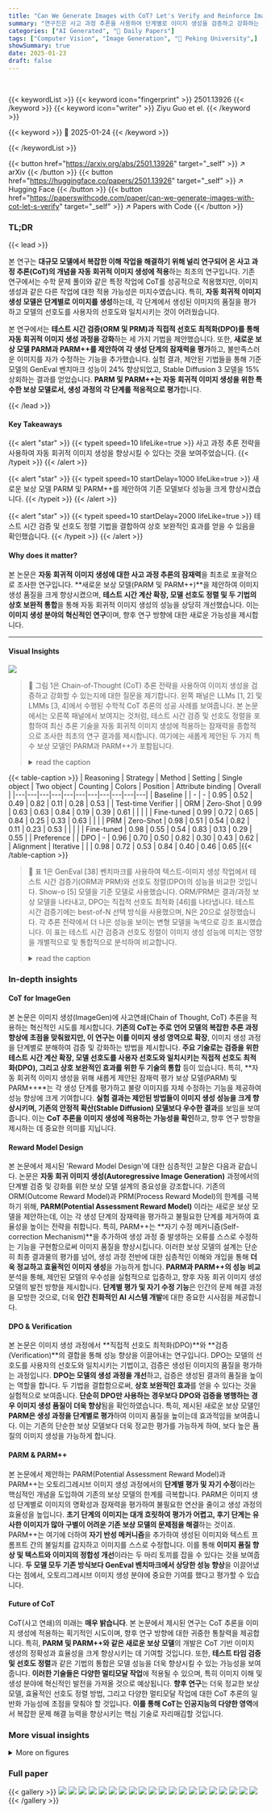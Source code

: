 ```yaml
---
title: "Can We Generate Images with CoT? Let's Verify and Reinforce Image Generation Step by Step"
summary: "연구진은 사고 과정 추론을 사용하여 단계별로 이미지 생성을 검증하고 강화하는 방법을 제시, 이미지 생성 성능을 24% 향상시켰습니다."
categories: ["AI Generated", "🤗 Daily Papers"]
tags: ["Computer Vision", "Image Generation", "🏢 Peking University",]
showSummary: true
date: 2025-01-23
draft: false
---
```


<br>

{{< keywordList >}}
{{< keyword icon="fingerprint" >}} 2501.13926 {{< /keyword >}}
{{< keyword icon="writer" >}} Ziyu Guo et el. {{< /keyword >}}
 
{{< keyword >}} 🤗 2025-01-24 {{< /keyword >}}
 
{{< /keywordList >}}

{{< button href="https://arxiv.org/abs/2501.13926" target="_self" >}}
↗ arXiv
{{< /button >}}
{{< button href="https://huggingface.co/papers/2501.13926" target="_self" >}}
↗ Hugging Face
{{< /button >}}
{{< button href="https://paperswithcode.com/paper/can-we-generate-images-with-cot-let-s-verify" target="_self" >}}
↗ Papers with Code
{{< /button >}}




### TL;DR


{{< lead >}}

본 연구는 **대규모 모델에서 복잡한 이해 작업을 해결하기 위해 널리 연구되어 온 사고 과정 추론(CoT)의 개념을 자동 회귀적 이미지 생성에 적용**하는 최초의 연구입니다.  기존 연구에서는 수학 문제 풀이와 같은 특정 작업에 CoT를 성공적으로 적용했지만, 이미지 생성과 같은 다른 작업에 대한 적용 가능성은 미지수였습니다. 특히, **자동 회귀적 이미지 생성 모델은 단계별로 이미지를 생성**하는데, 각 단계에서 생성된 이미지의 품질을 평가하고 모델의 선호도를 사용자의 선호도와 일치시키는 것이 어려웠습니다.



본 연구에서는 **테스트 시간 검증(ORM 및 PRM)과 직접적 선호도 최적화(DPO)를 통해 자동 회귀적 이미지 생성 과정을 강화**하는 세 가지 기법을 제안했습니다.  또한, **새로운 보상 모델 PARM과 PARM++를 제안하여 각 생성 단계의 잠재력을 평가**하고, 불만족스러운 이미지를 자가 수정하는 기능을 추가했습니다.  실험 결과, 제안된 기법들을 통해 기준 모델의 GenEval 벤치마크 성능이 24% 향상되었고, Stable Diffusion 3 모델을 15% 상회하는 결과를 얻었습니다.  **PARM 및 PARM++는 자동 회귀적 이미지 생성을 위한 특수한 보상 모델로서, 생성 과정의 각 단계를 적응적으로 평가**합니다.

{{< /lead >}}


#### Key Takeaways

{{< alert "star" >}}
{{< typeit speed=10 lifeLike=true >}} 사고 과정 추론 전략을 사용하여 자동 회귀적 이미지 생성을 향상시킬 수 있다는 것을 보여주었습니다. {{< /typeit >}}
{{< /alert >}}

{{< alert "star" >}}
{{< typeit speed=10 startDelay=1000 lifeLike=true >}} 새로운 보상 모델 PARM 및 PARM++를 제안하여 기존 모델보다 성능을 크게 향상시켰습니다. {{< /typeit >}}
{{< /alert >}}

{{< alert "star" >}}
{{< typeit speed=10 startDelay=2000 lifeLike=true >}} 테스트 시간 검증 및 선호도 정렬 기법을 결합하여 상호 보완적인 효과를 얻을 수 있음을 확인했습니다. {{< /typeit >}}
{{< /alert >}}

#### Why does it matter?
본 논문은 **자동 회귀적 이미지 생성에 대한 사고 과정 추론의 잠재력**을 최초로 포괄적으로 조사한 연구입니다.  **새로운 보상 모델(PARM 및 PARM++)**을 제안하여 이미지 생성 품질을 크게 향상시켰으며, **테스트 시간 계산 확장, 모델 선호도 정렬 및 두 기법의 상호 보완적 통합**을 통해 자동 회귀적 이미지 생성의 성능을 상당히 개선했습니다. 이는 **이미지 생성 분야의 혁신적인 연구**이며,  향후 연구 방향에 대한 새로운 가능성을 제시합니다.

------
#### Visual Insights



![](https://arxiv.org/html/2501.13926/x3.png)

> 🔼 그림 1은 Chain-of-Thought (CoT) 추론 전략을 사용하여 이미지 생성을 검증하고 강화할 수 있는지에 대한 질문을 제기합니다. 왼쪽 패널은 LLMs [1, 2] 및 LMMs [3, 4]에서 수행된 수학적 CoT 추론의 성공 사례를 보여줍니다. 본 논문에서는 오른쪽 패널에서 보여지는 것처럼, 테스트 시간 검증 및 선호도 정렬을 포함하여 최신 추론 기술을 자동 회귀적 이미지 생성에 적용하는 잠재력을 종합적으로 조사한 최초의 연구 결과를 제시합니다. 여기에는 새롭게 제안된 두 가지 특수 보상 모델인 PARM과 PARM++가 포함됩니다.
> <details>
> <summary>read the caption</summary>
> Figure 1: Can We Verify and Reinforce Image Generation with Chain-of-Thought (CoT) Reasoning Strategies? Given the success of mathematical CoT reasoning in LLMs [1, 2] and LMMs [3, 4] (Left), we provide the first investigation to comprehensively explore the potential of applying current reasoning techniques to autoregressive image generation (Right), including test-time verification and preference alignment, with two newly proposed specialized reward models, termed PARM and PARM++.
> </details>





{{< table-caption >}}
| Reasoning | Strategy | Method | Setting | Single
object | Two
object | Counting | Colors | Position | Attribute
binding | Overall |
|---|---|---|---|---|---|---|---|---|---|---|
| Baseline |  | - | - | 0.95 | 0.52 | 0.49 | 0.82 | 0.11 | 0.28 | 0.53 |
| Test-time Verifier |  | ORM | Zero-Shot | 0.99 | 0.63 | 0.63 | 0.84 | 0.19 | 0.39 | 0.61 |
|  |  |  | Fine-tuned | 0.99 | 0.72 | 0.65 | 0.84 | 0.25 | 0.33 | 0.63 |
|  |  | PRM | Zero-Shot | 0.98 | 0.51 | 0.54 | 0.82 | 0.11 | 0.23 | 0.53 |
|  |  |  | Fine-tuned | 0.98 | 0.55 | 0.54 | 0.83 | 0.13 | 0.29 | 0.55 |
| Preference |  | DPO | - | 0.96 | 0.70 | 0.50 | 0.82 | 0.30 | 0.43 | 0.62 |
| Alignment | Iterative |  |  | 0.98 | 0.72 | 0.53 | 0.84 | 0.40 | 0.46 | 0.65 |{{< /table-caption >}}

> 🔼 표 1은 GenEval [38] 벤치마크를 사용하여 텍스트-이미지 생성 작업에서 테스트 시간 검증기(ORM과 PRM)와 선호도 정렬(DPO)의 성능을 비교한 것입니다. Show-o [5] 모델을 기준 모델로 사용했습니다. ORM/PRM은 결과/과정 보상 모델을 나타내고, DPO는 직접적 선호도 최적화 [46]를 나타냅니다. 테스트 시간 검증기에는 best-of-N 선택 방식을 사용했으며, N은 20으로 설정했습니다. 각 추론 전략에서 더 나은 성능을 보이는 변형 모델을 녹색으로 강조 표시했습니다. 이 표는 테스트 시간 검증과 선호도 정렬이 이미지 생성 성능에 미치는 영향을 개별적으로 및 통합적으로 분석하여 비교합니다.
> <details>
> <summary>read the caption</summary>
> Table 1: Test-time Verifiers (ORM vs PRM) vs Preference Alignment. We evaluate text-to-image generation on the GenEval [38] benchmark and adopt Show-o [5] as the autoregressive baseline model. ‘ORM/PRM’ and ‘DPO’ denote Outcome/Process Reward Model and Direct Preference Optimization [46], respectively. We adopt the best-of-N𝑁Nitalic_N selection for test-time verifiers, setting N=20𝑁20N=20italic_N = 20, and highlight the better-performed variant of each reasoning strategy in green.
> </details>





### In-depth insights


#### CoT for ImageGen
본 논문은 이미지 생성(ImageGen)에 사고연쇄(Chain of Thought, CoT) 추론을 적용하는 혁신적인 시도를 제시합니다. **기존의 CoT는 주로 언어 모델의 복잡한 추론 과정 향상에 초점을 맞춰왔지만, 이 연구는 이를 이미지 생성 영역으로 확장**, 이미지 생성 과정을 단계별로 분해하여 검증 및 강화하는 방법을 제시합니다. **주요 기술로는 검증을 위한 테스트 시간 계산 확장, 모델 선호도를 사용자 선호도와 일치시키는 직접적 선호도 최적화(DPO), 그리고 상호 보완적인 효과를 위한 두 기술의 통합** 등이 있습니다. 특히, **자동 회귀적 이미지 생성을 위해 새롭게 제안된 잠재력 평가 보상 모델(PARM) 및 PARM++**는 각 생성 단계를 평가하고 불량 이미지를 자체 수정하는 기능을 제공하여 성능 향상에 크게 기여합니다. **실험 결과는 제안된 방법들이 이미지 생성 성능을 크게 향상시키며, 기존의 안정적 확산(Stable Diffusion) 모델보다 우수한 결과**를 보임을 보여줍니다.  이는 **CoT 추론을 이미지 생성에 적용하는 가능성을 확인**하고, 향후 연구 방향을 제시하는 데 중요한 의미를 지닙니다.

#### Reward Model Design
본 논문에서 제시된 'Reward Model Design'에 대한 심층적인 고찰은 다음과 같습니다. 논문은 **자동 회귀 이미지 생성(Autoregressive Image Generation)** 과정에서의 단계별 검증 및 강화를 위한 보상 모델 설계의 중요성을 강조합니다. 기존의 ORM(Outcome Reward Model)과 PRM(Process Reward Model)의 한계를 극복하기 위해, **PARM(Potential Assessment Reward Model)** 이라는 새로운 보상 모델을 제안하는데, 이는 각 생성 단계의 잠재력을 평가하고 불필요한 단계를 제거하여 효율성을 높이는 전략을 취합니다. 특히, PARM++는 **자기 수정 메커니즘(Self-correction Mechanism)**을 추가하여 생성 과정 중 발생하는 오류를 스스로 수정하는 기능을 구현함으로써 이미지 품질을 향상시킵니다. 이러한 보상 모델의 설계는 단순히 최종 결과물의 평가를 넘어, 생성 과정 전반에 대한 심층적인 이해와 개입을 통해 **더욱 정교하고 효율적인 이미지 생성**을 가능하게 합니다.  **PARM과 PARM++의 성능 비교** 분석을 통해, 제안된 모델의 우수성을 실험적으로 입증하고, 향후 자동 회귀 이미지 생성 모델의 발전 방향을 제시합니다.  **단계별 평가 및 자기 수정 기능**은  인간의 문제 해결 과정을 모방한 것으로,  더욱 **인간 친화적인 AI 시스템 개발**에 대한 중요한 시사점을 제공합니다.

#### DPO & Verification
본 논문은 이미지 생성 과정에서 **직접적 선호도 최적화(DPO)**와 **검증(Verification)**의 결합을 통해 성능 향상을 이끌어내는 연구입니다. DPO는 모델의 선호도를 사용자의 선호도와 일치시키는 기법이고, 검증은 생성된 이미지의 품질을 평가하는 과정입니다.  **DPO는 모델의 생성 과정을 개선**하고, 검증은 생성된 결과의 품질을 높이는 역할을 합니다.  두 기법을 결합함으로써, **상호 보완적인 효과**를 얻을 수 있다는 것을 실험적으로 보여줍니다.  **단순히 DPO만 사용하는 경우보다 DPO와 검증을 병행하는 경우 이미지 생성 품질이 더욱 향상**됨을 확인하였습니다. 특히, 제시된 새로운 보상 모델인 **PARM은 생성 과정을 단계별로 평가**하여 이미지 품질을 높이는데 효과적임을 보여줍니다.  이는 기존의 단순한 보상 모델보다 더욱 정교한 평가를 가능하게 하여, 보다 높은 품질의 이미지 생성을 가능하게 합니다.

#### PARM & PARM++
본 논문에서 제안하는 PARM(Potential Assessment Reward Model)과 PARM++는 오토리그레시브 이미지 생성 과정에서의 **단계별 평가 및 자기 수정**이라는 핵심적인 개념을 도입하여 기존의 보상 모델의 한계를 극복합니다.  PARM은 이미지 생성 단계별로 이미지의 명확성과 잠재력을 평가하여 불필요한 연산을 줄이고 생성 과정의 효율성을 높입니다. **초기 단계의 이미지는 대개 흐릿하여 평가가 어렵고, 후기 단계는 유사한 이미지가 많아 구별이 어려운 기존 보상 모델의 문제점을 해결**하는 것이죠.  PARM++는 여기에 더하여 **자기 반성 메커니즘**을 추가하여 생성된 이미지와 텍스트 프롬프트 간의 불일치를 감지하고 이미지를 스스로 수정합니다.  이를 통해 **이미지 품질 향상 및 텍스트와 이미지의 정합성 개선**이라는 두 마리 토끼를 잡을 수 있다는 것을 보여줍니다.  **두 모델 모두 기존 방식보다 GenEval 벤치마크에서 상당한 성능 향상**을 이끌어냈다는 점에서, 오토리그레시브 이미지 생성 분야에 중요한 기여를 했다고 평가할 수 있습니다.

#### Future of CoT
CoT(사고 연쇄)의 미래는 **매우 밝습니다**.  본 논문에서 제시된 연구는 CoT 추론을 이미지 생성에 적용하는 획기적인 시도이며, 향후 연구 방향에 대한 귀중한 통찰력을 제공합니다.  특히, **PARM 및 PARM++와 같은 새로운 보상 모델**의 개발은 CoT 기반 이미지 생성의 정확성과 효율성을 크게 향상시키는 데 기여할 것입니다.  또한, **테스트 타임 검증 및 선호도 정렬**과 같은 기법의 통합은 모델 성능을 더욱 향상시킬 수 있는 가능성을 보여줍니다.  **이러한 기술들은 다양한 멀티모달 작업**에 적용될 수 있으며, 특히 이미지 이해 및 생성 분야에 혁신적인 발전을 가져올 것으로 예상됩니다.  **향후 연구**는 더욱 정교한 보상 모델, 효율적인 선호도 정렬 방법, 그리고 다양한 멀티모달 작업에 대한 CoT 추론의 일반화 가능성에 초점을 맞춰야 할 것입니다.  **이를 통해 CoT는 인공지능의 다양한 영역**에서 복잡한 문제 해결 능력을 향상시키는 핵심 기술로 자리매김할 것입니다.


### More visual insights

<details>
<summary>More on figures
</summary>


![](https://arxiv.org/html/2501.13926/x4.png)

> 🔼 그림 2는 제안된 추론 전략을 사용하지 않은 경우(위쪽)와 사용한 경우(아래쪽)의 자동 회귀 이미지 생성 결과를 보여줍니다. Show-o [5] 모델을 기준 모델로 사용했는데, 이 모델은 텍스트-이미지 생성 품질이 좋지 않았습니다. 연구팀이 제안한 추론 전략(PARM과 반복적인 DPO 통합을 통한 보상 모델 안내 및 테스트 시간 검증)을 적용한 후 이미지 생성 과정이 효과적으로 향상되었습니다. 각 행은 세 가지 다른 텍스트 프롬프트에 대한 생성 결과를 보여줍니다. 각 열은 자동 회귀 생성 과정의 각 단계에서 생성된 이미지를 나타냅니다. 위쪽 행의 결과는 기준 모델에서 생성된 불만족스러운 이미지들을 보여주고, 아래쪽 행은 제안된 추론 전략을 적용한 후 생성된 향상된 이미지들을 보여줍니다.
> <details>
> <summary>read the caption</summary>
> Figure 2: Autoregressive Image Generation without (Top) and with (Bottom) Our Reasoning Strategies. We adopt Show-o [5] as the baseline model that produces unsatisfactory text-to-image generation. After using our investigated reasoning strategies (integrating PARM with iterative DPO for both reward model guidance and test-time verification), the generation process is effectively enhanced.
> </details>



![](https://arxiv.org/html/2501.13926/x5.png)

> 🔼 그림 3은 여러 가지 보상 모델을 테스트 시간 검증자로 사용했을 때의 성능 비교를 보여줍니다. Show-o [5] 모델을 기준 모델로 사용하여 GenEval [38] 벤치마크에서 Best-of-N 선택 방식을 평가했습니다. 이 그래프는 제로샷 및 미세 조정된 ORM(결과 보상 모델)과 PRM(과정 보상 모델)의 성능을 보여주며, 제안된 PARM(잠재력 평가 보상 모델)의 우수성을 강조합니다.  N 값이 증가함에 따라 보상 모델의 성능 향상이 두드러지게 나타나고, 특히 미세 조정된 ORM과 PARM이 우수한 성능을 보입니다.
> <details>
> <summary>read the caption</summary>
> Figure 3: Comparison of Reward Models as Test-time Verifiers. We adopt Show-o [5] as the ‘Baseline’ and evaluate Best-of-N𝑁Nitalic_N selection on the GenEval [38] benchmark.
> </details>



![](https://arxiv.org/html/2501.13926/x6.png)

> 🔼 그림 4는 자기 회귀적 이미지 생성에서 보상 모델의 역할을 조사한 것입니다. 테스트 시간 검증을 위해 결과 보상 모델(ORM)과 과정 보상 모델(PRM)을 구현하고, 이미지 생성 시나리오에 맞게 새롭게 고안된 잠재력 평가 보상 모델(PARM)을 도입했습니다. PARM은 생성 과정을 향상시키기 위해 세 가지 단계(파란색으로 강조 표시됨)를 순차적으로 수행합니다.  ORM은 최종 생성물을 평가하고, PRM은 생성 과정의 각 단계를 평가하지만, PARM은 이미지의 품질과 일관성을 단계별로 평가하고, 초기 단계의 이미지가 불분명하거나 후기 단계의 이미지가 유사할 때 발생하는 문제점을 해결합니다.
> <details>
> <summary>read the caption</summary>
> Figure 4: Investigation of Reward Models in Autoregressive Image Generation. For test-time verification, we implement Outcome Reward Model (ORM) and Process Reward Model (PRM), and introduce a new Potential Assessment Reward Model (PARM) customized for image generation scenarios, which progressively performs three tasks (highlighted in blue) to enhance the reasoning of generation.
> </details>



![](https://arxiv.org/html/2501.13926/x7.png)

> 🔼 PARM++는 PARM의 업그레이드 버전으로, 저품질 이미지를 생성하는 모델이 자체적으로 수정할 수 있도록 하는 반사 평가 작업을 통합합니다.  이 그림은 PARM++의 반사 메커니즘을 보여줍니다.  즉, 이미지 생성 프로세스의 각 단계에서 생성된 이미지가 입력 프롬프트와 정확하게 일치하는지 평가하고, 불일치가 감지되면 자세한 설명과 함께 생성 모델에 전달하여 이미지를 반복적으로 수정하는 과정을 나타냅니다.  이러한 과정을 통해 생성된 이미지의 품질과 정확성을 향상시키는 것이 목표입니다.
> <details>
> <summary>read the caption</summary>
> Figure 5: The Reflection Mechanism in Potential Assessment Reward Model ++ (PARM++). As an upgraded version of PARM, PARM++ incorporates a reflection evaluation task, enabling the generative model to self-correct its low-quality images.
> </details>



![](https://arxiv.org/html/2501.13926/x8.png)

> 🔼 그림 6은 제안된 PARM++에서 반영 평가 단계를 통합하여 텍스트-이미지 불일치를 감지하고 자세한 설명을 제공하여 자동 회귀 이미지 생성 모델에서 자기 수정 과정을 안내하는 방법을 보여줍니다.  PARM++는 생성된 이미지가 텍스트 프롬프트와 일치하는지 평가하는 단계를 추가하여 기존의 PARM을 개선한 모델입니다.  불일치가 감지되면 PARM++는 문제점(예: 시각적 개념의 불일치)을 자세히 설명하고, 생성 모델이 불만족스러운 이미지를 자가 수정할 수 있도록 프롬프트를 제공합니다.  이 그림은 여러 가지 텍스트 프롬프트에 대한 기본 모델과 PARM++의 결과를 비교하여 PARM++의 자기 수정 기능의 효과를 보여줍니다. 각 예시는 기본 모델의 생성 결과, PARM++의 반영 평가 결과(불일치에 대한 설명 포함), 그리고 PARM++의 자기 수정 단계를 거친 결과를 보여줍니다.
> <details>
> <summary>read the caption</summary>
> Figure 6: Qualitative Results with Reflection in PARM++. The proposed PARM++ incorporates a reflection evaluation stage to detect text-image misalignments and provides detailed explanations to guide the self-correction process in autoregressive image generation models.
> </details>



![](https://arxiv.org/html/2501.13926/x9.png)

> 🔼 그림 7은 제시된 추론 전략들을 사용한 정성적 결과를 보여줍니다. 기준 모델로 Show-o [5]를 사용하여, 반복적인 DPO와 PARM을 통합한 최고 성능의 추론 전략과 비교 분석했습니다. 이는 보상 모델 안내 및 테스트 시간 검증을 위한 것입니다.  이 그림은 다양한 텍스트 프롬프트에 대한 기준 모델과 제시된 추론 전략을 적용한 결과 이미지들을 나란히 보여주어, 각 전략의 이미지 생성 품질 향상 효과를 시각적으로 비교할 수 있게 합니다.
> <details>
> <summary>read the caption</summary>
> Figure 7: Qualitative Results using Our Reasoning Strategies. Show-o [5] is adopted as the baseline model, and compared to our best-performing reasoning strategy: integrating PARM with iterative DPO for both reward model guidance and test-time verification.
> </details>



![](https://arxiv.org/html/2501.13926/x10.png)

> 🔼 그림 8은 제시된 추론 전략들을 사용한 정성적 결과를 보여줍니다. 기준 모델로 Show-o [5]를 사용하고, 반복적인 DPO를 사용하여 PARM을 통합하는 최고 성능의 추론 전략과 비교합니다. 이 전략은 보상 모델의 지침과 테스트 시간 검증 모두에 사용됩니다. 이 그림은 다양한 텍스트 프롬프트에 대해 기준 모델과 제시된 추론 전략을 사용한 결과 이미지를 보여주어, 제시된 전략이 이미지 생성 품질을 개선하는 데 효과적임을 시각적으로 보여줍니다.
> <details>
> <summary>read the caption</summary>
> Figure 8: Qualitative Results using Our Reasoning Strategies. Show-o [5] is adopted as the baseline model, and compared to our best-performing reasoning strategy: integrating PARM with iterative DPO for both reward model guidance and test-time verification.
> </details>



![](https://arxiv.org/html/2501.13926/x11.png)

> 🔼 그림 9는 제시된 추론 전략들을 사용한 정성적 결과를 보여줍니다. Show-o [5] 모델을 기준 모델로 사용하여, 반복적인 DPO와 PARM을 통합한 최고 성능의 추론 전략과 비교 분석했습니다. 이를 통해 보상 모델 가이던스와 테스트 시간 검증을 모두 활용한 결과를 보여줍니다.  다양한 이미지 생성 결과를 보여주는 것으로, 기준 모델 대비 개선된 이미지 품질과 정확도를 시각적으로 보여줍니다.
> <details>
> <summary>read the caption</summary>
> Figure 9: Qualitative Results using Our Reasoning Strategies. Show-o [5] is adopted as the baseline model, and compared to our best-performing reasoning strategy: integrating PARM with iterative DPO for both reward model guidance and test-time verification.
> </details>



![](https://arxiv.org/html/2501.13926/x12.png)

> 🔼 그림 10은 제안된 추론 전략을 사용한 정성적 결과를 보여줍니다. Show-o [5] 모델을 기준 모델로 사용하여, 반복적인 DPO와 PARM을 통합한 최적의 추론 전략과 비교 분석했습니다. 이는 보상 모델 안내와 테스트 시간 검증 모두를 위한 것입니다. 그림은 다양한 텍스트 프롬프트에 대한 기준 모델과 제안된 추론 전략의 생성 결과를 보여주는 여러 이미지들을 보여줍니다. 이를 통해 제안된 추론 전략이 이미지 생성 품질을 향상시키는 데 효과적임을 시각적으로 보여줍니다.
> <details>
> <summary>read the caption</summary>
> Figure 10: Qualitative Results using Our Reasoning Strategies. Show-o [5] is adopted as the baseline model, and compared to our best-performing reasoning strategy: integrating PARM with iterative DPO for both reward model guidance and test-time verification.
> </details>



![](https://arxiv.org/html/2501.13926/x13.png)

> 🔼 그림 11은 제안된 추론 전략들을 사용한 정성적 결과를 보여줍니다. 기준 모델로 Show-o [5]를 사용하고, 보상 모델 안내와 테스트 시간 검증을 위해 반복적인 DPO와 PARM을 통합한 최고 성능 추론 전략과 비교합니다. 그림에서는 다양한 텍스트 프롬프트에 대해 기준 모델과 제안된 추론 전략을 사용한 이미지 생성 결과를 보여줍니다. 이를 통해 제안된 추론 전략이 이미지 생성 품질을 향상시키는 데 효과적임을 시각적으로 보여줍니다. 각 프롬프트에 대한 생성 결과를 비교하면 제안된 추론 전략이 이미지의 세부 사항, 객체 구성 및 전반적인 사실성을 개선하는 데 효과적임을 확인할 수 있습니다.
> <details>
> <summary>read the caption</summary>
> Figure 11: Qualitative Results using Our Reasoning Strategies. Show-o [5] is adopted as the baseline model, and compared to our best-performing reasoning strategy: integrating PARM with iterative DPO for both reward model guidance and test-time verification.
> </details>



![](https://arxiv.org/html/2501.13926/x14.png)

> 🔼  그림 12는 Show-o [5]의 중간 단계에서 생성된 이미지들을 시각화한 것입니다. 초기 단계의 이미지들은 너무 흐릿하여 해석하기 어렵고, 후기 단계의 이미지들은 서로 너무 유사하여 구분하기 어려워 PRM(Process Reward Model)의 평가에 큰 어려움을 초래합니다.  이 그림은 PRM이 이미지 생성 과정의 각 단계를 평가하는 데 어려움을 겪는 이유를 보여줍니다. 초기 단계 이미지는 흐릿해서 특징을 파악하기 어렵고, 후기 단계 이미지는 유사하여 차이점을 구분하기 어렵기 때문입니다.
> <details>
> <summary>read the caption</summary>
> Figure 12: Visualization of Early-stage and Later-stage Images. We visualize the generated images in the intermediate steps of Show-o [5], where the early-stage images are too blurry to interpret, while the later-stage images are too similar to discriminate, posing great challenges for PRMs to evaluate.
> </details>



</details>






### Full paper

{{< gallery >}}
<img src="paper_images/1.png" class="grid-w50 md:grid-w33 xl:grid-w25" />
<img src="paper_images/2.png" class="grid-w50 md:grid-w33 xl:grid-w25" />
<img src="paper_images/3.png" class="grid-w50 md:grid-w33 xl:grid-w25" />
<img src="paper_images/4.png" class="grid-w50 md:grid-w33 xl:grid-w25" />
<img src="paper_images/5.png" class="grid-w50 md:grid-w33 xl:grid-w25" />
<img src="paper_images/6.png" class="grid-w50 md:grid-w33 xl:grid-w25" />
<img src="paper_images/7.png" class="grid-w50 md:grid-w33 xl:grid-w25" />
<img src="paper_images/8.png" class="grid-w50 md:grid-w33 xl:grid-w25" />
<img src="paper_images/9.png" class="grid-w50 md:grid-w33 xl:grid-w25" />
<img src="paper_images/10.png" class="grid-w50 md:grid-w33 xl:grid-w25" />
<img src="paper_images/11.png" class="grid-w50 md:grid-w33 xl:grid-w25" />
<img src="paper_images/12.png" class="grid-w50 md:grid-w33 xl:grid-w25" />
<img src="paper_images/13.png" class="grid-w50 md:grid-w33 xl:grid-w25" />
<img src="paper_images/14.png" class="grid-w50 md:grid-w33 xl:grid-w25" />
<img src="paper_images/15.png" class="grid-w50 md:grid-w33 xl:grid-w25" />
<img src="paper_images/16.png" class="grid-w50 md:grid-w33 xl:grid-w25" />
<img src="paper_images/17.png" class="grid-w50 md:grid-w33 xl:grid-w25" />
<img src="paper_images/18.png" class="grid-w50 md:grid-w33 xl:grid-w25" />
<img src="paper_images/19.png" class="grid-w50 md:grid-w33 xl:grid-w25" />
<img src="paper_images/20.png" class="grid-w50 md:grid-w33 xl:grid-w25" />
{{< /gallery >}}
